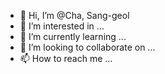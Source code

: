 - 👋 Hi, I’m @Cha, Sang-geol
- 👀 I’m interested in ...
- 🌱 I’m currently learning ...
- 💞️ I’m looking to collaborate on ...
- 📫 How to reach me ...

<!---
ChaSang-geol/ChaSang-geol is a ✨ special ✨ repository because its `README.md` (this file) appears on your GitHub profile.
You can click the Preview link to take a look at your changes.
--->
